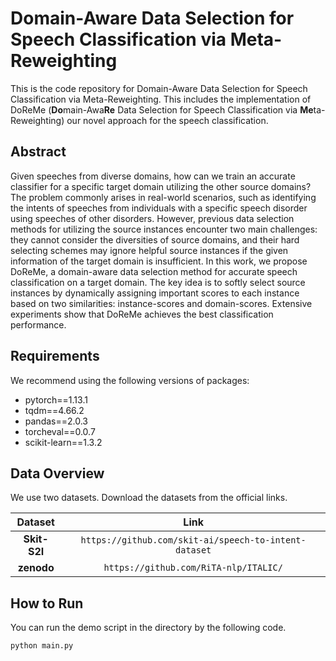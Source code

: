 # Domain-Aware Data Selection for Speech Classification via Meta-Reweighting

This is the code repository for Domain-Aware Data Selection for Speech Classification via Meta-Reweighting.
This includes the implementation of DoReMe (**Do**main-Awa**Re** Data Selection for Speech Classification via **Me**ta-Reweighting)
our novel approach for the speech classification.

## Abstract
Given speeches from diverse domains, how can we train an accurate classifier for a specific target domain utilizing the other source domains?
The problem commonly arises in real-world scenarios, such as identifying the intents of speeches from individuals with a specific speech disorder using speeches of other disorders.
However, previous data selection methods for utilizing the source instances encounter two main challenges: they cannot consider the diversities of source domains, and their hard selecting schemes may ignore helpful source instances if the given information of the target domain is insufficient.
In this work, we propose DoReMe, a domain-aware data selection method for accurate speech classification on a target domain.
The key idea is to softly select source instances by dynamically assigning important scores to each instance based on two similarities: instance-scores and domain-scores.
Extensive experiments show that DoReMe achieves the best classification performance.

## Requirements

We recommend using the following versions of packages:
 - pytorch==1.13.1
 - tqdm==4.66.2
 - pandas==2.0.3
 - torcheval==0.0.7
 - scikit-learn==1.3.2

## Data Overview
We use two datasets.
Download the datasets from the official links.

|        **Dataset**        |                  **Link**                   | 
|:-------------------------:|:-------------------------------------------:| 
|       **Skit-S2I**        |           `https://github.com/skit-ai/speech-to-intent-dataset`           | 
|       **zenodo**        |           `https://github.com/RiTA-nlp/ITALIC/`           | 

## How to Run
You can run the demo script in the directory by the following code.
```
python main.py
```
